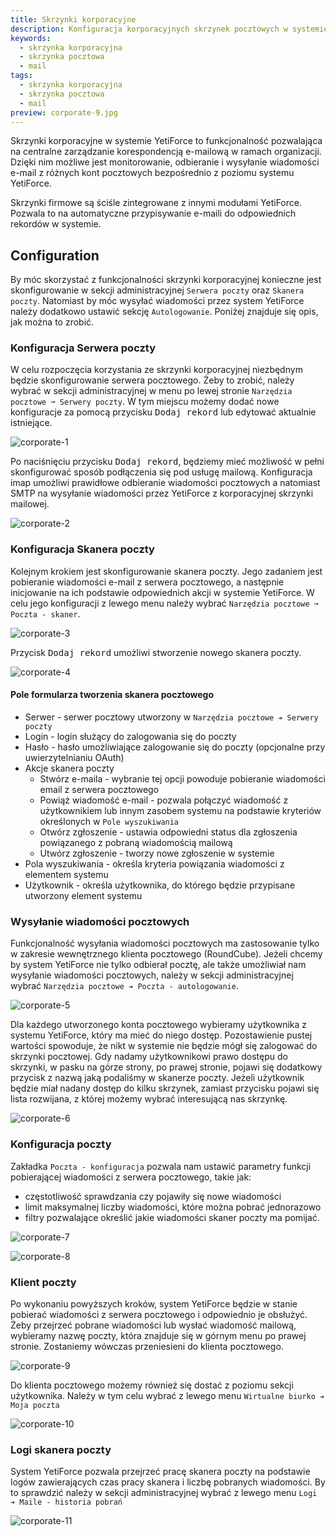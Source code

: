 ```yaml
---
title: Skrzynki korporacyjne
description: Konfiguracja korporacyjnych skrzynek pocztowych w systemie YetiForce
keywords:
  - skrzynka korporacyjna
  - skrzynka pocztowa
  - mail
tags:
  - skrzynka korporacyjna
  - skrzynka pocztowa
  - mail
preview: corporate-9.jpg
---
```


Skrzynki korporacyjne w systemie YetiForce to funkcjonalność pozwalająca na centralne zarządzanie korespondencją e-mailową w ramach organizacji. Dzięki nim możliwe jest monitorowanie, odbieranie i wysyłanie wiadomości e-mail z różnych kont pocztowych bezpośrednio z poziomu systemu YetiForce.

Skrzynki firmowe są ściśle zintegrowane z innymi modułami YetiForce. Pozwala to na automatyczne przypisywanie e-maili do odpowiednich rekordów w systemie.

## Configuration

By móc skorzystać z funkcjonalności skrzynki korporacyjnej konieczne jest skonfigurowanie w sekcji administracyjnej `Serwera poczty` oraz `Skanera poczty`. Natomiast by móc wysyłać wiadomości przez system YetiForce należy dodatkowo ustawić sekcję `Autologowanie`. Poniżej znajduje się opis, jak można to zrobić.

### Konfiguracja Serwera poczty

W celu rozpoczęcia korzystania ze skrzynki korporacyjnej niezbędnym będzie skonfigurowanie serwera pocztowego. Żeby to zrobić, należy wybrać w sekcji administracyjnej w menu po lewej stronie `Narzędzia pocztowe ➞ Serwery poczty`. W tym miejscu możemy dodać nowe konfiguracje za pomocą przycisku <kbd>Dodaj rekord</kbd> lub edytować aktualnie istniejące.

![corporate-1](corporate-1.jpg)

Po naciśnięciu przycisku <kbd>Dodaj rekord</kbd>, będziemy mieć możliwość w pełni skonfigurować sposób podłączenia się pod usługę mailową. Konfiguracja imap umożliwi prawidłowe odbieranie wiadomości pocztowych a natomiast SMTP na wysyłanie wiadomości przez YetiForce z korporacyjnej skrzynki mailowej.

![corporate-2](corporate-2.jpg)

### Konfiguracja Skanera poczty

Kolejnym krokiem jest skonfigurowanie skanera poczty. Jego zadaniem jest pobieranie wiadomości e-mail z serwera pocztowego, a następnie inicjowanie na ich podstawie odpowiednich akcji w systemie YetiForce. W celu jego konfiguracji z lewego menu należy wybrać `Narzędzia pocztowe ➞ Poczta - skaner`.

![corporate-3](corporate-3.jpg)

Przycisk <kbd>Dodaj rekord</kbd> umożliwi stworzenie nowego skanera poczty.

![corporate-4](corporate-4.jpg)

#### Pole formularza tworzenia skanera pocztowego

- Serwer - serwer pocztowy utworzony w `Narzędzia pocztowe ➔ Serwery poczty`
- Login - login służący do zalogowania się do poczty
- Hasło - hasło umożliwiające zalogowanie się do poczty (opcjonalne przy uwierzytelnianiu OAuth)
- Akcje skanera poczty
  - Stwórz e-maila - wybranie tej opcji powoduje pobieranie wiadomości email z serwera pocztowego
  - Powiąż wiadomość e-mail - pozwala połączyć wiadomość z użytkownikiem lub innym zasobem systemu na podstawie kryteriów określonych w `Pole wyszukiwania`
  - Otwórz zgłoszenie - ustawia odpowiedni status dla zgłoszenia powiązanego z pobraną wiadomością mailową
  - Utwórz zgłoszenie - tworzy nowe zgłoszenie w systemie
- Pola wyszukiwania - określa kryteria powiązania wiadomości z elementem systemu
- Użytkownik - określa użytkownika, do którego będzie przypisane utworzony element systemu

### Wysyłanie wiadomości pocztowych

Funkcjonalność wysyłania wiadomości pocztowych ma zastosowanie tylko w zakresie wewnętrznego klienta pocztowego (RoundCube). Jeżeli chcemy by system YetiForce nie tylko odbierał pocztę, ale także umożliwiał nam wysyłanie wiadomości pocztowych, należy w sekcji administracyjnej wybrać `Narzędzia pocztowe ➔ Poczta - autologowanie`.

![corporate-5](corporate-5.jpg)

Dla każdego utworzonego konta pocztowego wybieramy użytkownika z systemu YetiForce, który ma mieć do niego dostęp. Pozostawienie pustej wartości spowoduje, że nikt w systemie nie będzie mógł się zalogować do skrzynki pocztowej. Gdy nadamy użytkownikowi prawo dostępu do skrzynki, w pasku na górze strony, po prawej stronie, pojawi się dodatkowy przycisk z nazwą jaką podaliśmy w skanerze poczty. Jeżeli użytkownik będzie miał nadany dostęp do kilku skrzynek, zamiast przycisku pojawi się lista rozwijana, z której możemy wybrać interesującą nas skrzynkę.

![corporate-6](corporate-6.jpg)

### Konfiguracja poczty

Zakładka `Poczta - konfiguracja` pozwala nam ustawić parametry funkcji pobierającej wiadomości z serwera pocztowego, takie jak:

- częstotliwość sprawdzania czy pojawiły się nowe wiadomości
- limit maksymalnej liczby wiadomości, które można pobrać jednorazowo
- filtry pozwalające określić jakie wiadomości skaner poczty ma pomijać.

![corporate-7](corporate-7.jpg)

![corporate-8](corporate-8.jpg)

### Klient poczty

Po wykonaniu powyższych kroków, system YetiForce będzie w stanie pobierać wiadomości z serwera pocztowego i odpowiednio je obsłużyć. Żeby przejrzeć pobrane wiadomości lub wysłać wiadomość mailową, wybieramy nazwę poczty, która znajduje się w górnym menu po prawej stronie. Zostaniemy wówczas przeniesieni do klienta pocztowego.

![corporate-9](corporate-9.jpg)

Do klienta pocztowego możemy również się dostać z poziomu sekcji użytkownika. Należy w tym celu wybrać z lewego menu `Wirtualne biurko ➔ Moja poczta`

![corporate-10](corporate-10.jpg)

### Logi skanera poczty

System YetiForce pozwala przejrzeć pracę skanera poczty na podstawie logów zawierających czas pracy skanera i liczbę pobranych wiadomości.
By to sprawdzić należy w sekcji administracyjnej wybrać z lewego menu `Logi ➔ Maile - historia pobrań`

![corporate-11](corporate-11.jpg)
